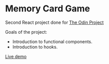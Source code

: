 # Memory Card Game

Second React project done for [The Odin Project](https://www.theodinproject.com/paths/full-stack-javascript/courses/javascript/lessons/memory-card)

Goals of the project:

- Introduction to functional components.
- Introduction to hooks.

[Live demo](https://gonzalopiombi.github.io/digimon-memory-game/)
